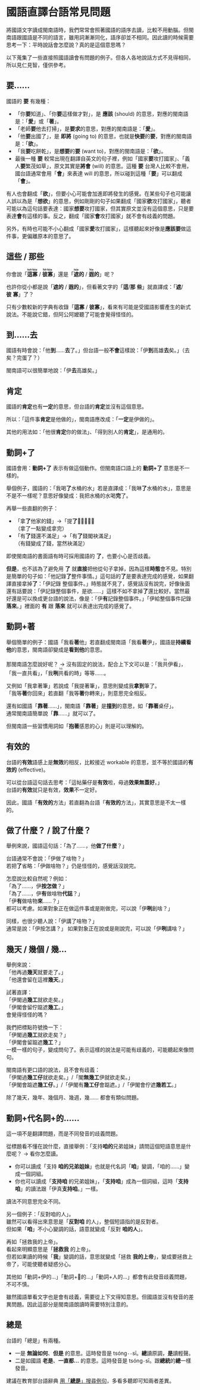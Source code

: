 # 國語直譯台語常見問題

將國語文字讀成閩南語時，我們常常會照著國語的語序去讀，比較不用動腦。但閩南語跟國語是不同的語言，雖用詞漸漸同化，語序卻並不相同。因此讀的時候需要思考一下：平時說話會怎麼說？真的是這個意思嗎？

以下蒐集了一些直接照國語讀會有問題的例子。但各人各地說話方式不見得相同，所以見仁見智，僅供參考。

## 要……

國語的 **要** 有幾種：

- 「你**要**知道」、「你**要**這樣做才對」，是 **應該** (should) 的意思，對應的閩南語是：「**愛**」或「**著**」。
- 「老師**要**他去打掃」，是**要求**的意思，對應的閩南語是：「**愛**」。
- 「他**要**出國了」，是 **即將** (going to) 的意思，也就是**快要**的**要**，對應的閩南語是：「**欲**」。
- 「我**要**吃餅乾」，是**想要**的**要** (want to)，對應的閩南語是：「**欲**」。
- 最後一種 **要** 較常出現在翻譯自英文的句子裡，例如「國家**要**攻打國家」、「義人**要**繁茂如草」，原文其實是**將會** (will) 的意思。這種 **要** 台灣人比較不會用，國台語通常會用「**會**」來表達 will 的意思，所以碰到這種「**要**」可以翻成「**會**」。  
  
有人也會翻成「**欲**」，但要小心可能會加進即將發生的感覺。在某些句子也可能讓人誤以為是「**想欲**」的意思，例如剛剛的句子如果翻成「國家**欲**攻打國家」，聽者可能以為這句話要表達：國家**想要**攻打國家，但其實原文並沒有這個意思，只是要表達**會**有這樣的事。反之，翻成「國家**會**攻打國家」就不會有歧義的問題。
  
另外，有時也可能不小心翻成「國家**愛**攻打國家」，這樣聽起來好像是**應該要**做這件事，更偏離原本的意思了。

## 這些 / 那些

你會說「**<ruby>這寡<rt>tsit-kóa</rt></ruby>**&nbsp;/&nbsp;**<ruby>彼寡<rt>hit-kóa</rt></ruby>**」還是「**<ruby>遮<rt>tsia</rt></ruby>的**&nbsp;/&nbsp;**<ruby>遐<rt>hia</rt></ruby>的**」呢？

也許你從小都是說「**遮的**&nbsp;/&nbsp;**遐的**」，但看著文字的「**這**/**那**&nbsp;**些**」就直譯成：「**遮**/**彼**&nbsp;**寡**」了？

只有少數較新的字典有收錄「**這寡**&nbsp;/&nbsp;**彼寡**」，看來有可能是受國語影響產生的新式說法。不能說它錯，但阿公阿嬤聽了可能會覺得怪怪的。

## 到……去

國語有時會說：「他**到**……**去**了。」但台語一般**不會**這樣說：「伊**到**高雄**去**矣。」（去矣？完蛋了？）

閩南語可以很簡單地說：「伊**去**高雄矣。」

## 肯定

國語的**肯定**也有**一定**的意思，但台語的**肯定**並沒有這個意思。

所以：「這件事**肯定**是他做的」，閩南語應改成：「**一定**是伊做的」。

其他的用法如：「他很**肯定**你的做法」、「得到別人的**肯定**」，是通用的。

## 動詞+了

國語會用：**動詞+了** 表示有做這個動作。但閩南語口語上的 **動詞+了** 意思是不一樣的。

舉個例子，國語的：「我喝**了**水桶的水」若是直譯成：「我啉**了**水桶的水」，意思是不是不一樣呢？意思好像變成：我把水桶的水喝**完**了。

再舉一些直翻的例子：  
- 「拿**了**他家的錢」→「提**了**𪜶兜的錢」  
  （拿了一點變成拿完）
- 「有**了**錢還不滿足」→「有**了**錢閣袂滿足」  
  （有錢變成了錢，當然袂滿足）

即使閩南語的書面語有時可採用國語的 **了**，也要小心是否歧義。

**但是**，也不該為了避免用 **了** 就**直接**把他從句子拿掉，因為這樣**時態**會不見。特別是簡單的句子如：「他記錄**了**整件事情。」這句話的**了**是要表達完成的感覺，如果翻譯直接拿掉**了**：「伊記錄&nbsp;整個事件。」時態就不見了，感覺話沒有說完，好像後面還有話要說：「伊記錄整個事件，是欲……」這樣不如不拿掉**了**還比較好。當然最好還是可以換成更台語的說法，像是：「伊**有**記錄整個事件。」「伊給整個事件記錄**落來**。」裡面的 **有** 跟 **落來** 就可以表達出完成的感覺了。

## 動詞+著

舉個簡單的例子：國語「我看**著**他」若直翻成閩南語「我看**著**伊」，國語是**持續看他**的意思，閩南語卻變成是**看到他**的意思。

那閩南語怎麼說好呢？ → 沒有固定的說法，配合上下文可以是：「我<ruby>共<rt>kā</rt></ruby>伊看」，「我一直<ruby>共<rt>kā</rt></ruby>看」，「我**咧**<ruby>共<rt>kā</rt></ruby>看的時」等等……。

又例如「我拿著筆」若說成「我提著筆」，意思則變成我**拿到**筆了。  
「我等**著**你回來」若直翻「我等**著**你轉來」，則意思完全相反。

還有如國語「**靠著**……」，閩南語「**靠著**」是**撞到**的意思，如「**靠著**桌仔」。  
通常閩南語簡單說「**靠**……」就可以了。

但閩南語一些習慣用詞如「**抱著**感恩的心」則是可以理解的。

## 有效的

台語的**有效**語感上是**無效**的相反，比較接近 workable 的意思，並不等於國語的**有效的** (effective)。

可以從台語這句話去思考：「這帖藥仔是**有效**啦，毋過**效果無蓋好**。」  
台語的**有效**就只是有效，**效果**不一定好。

因此，國語「**有效的**方法」若直翻為台語「**有效的**方法」，其實意思是不太一樣的。

## 做了什麼？ / 說了什麼？

舉例來說，國語這句話：「為了……，他**做了什麼**？」  

台語通常不會說：「伊做了啥物？」  
若把**了**省略：「伊做啥物？」仍是怪怪的，感覺話沒說完。

怎麼說比較自然呢？例如：  
「為了……，伊**按怎做**？」  
「為了……，伊**有**做啥物**代誌**？」  
「伊**有**做啥物**來**……？」  
都可以考慮。如果對象正在做這件事或是剛做完，可以說「伊**咧**創啥？」

同樣，也很少聽人說：「伊講了啥物？」  
通常是說：「伊按怎講？」
如果對象正在說或是剛說完，可以說「伊**咧**講啥？」

## 幾天 / 幾個 / 幾…

舉例來說：  
「他再過**幾天**就要走了。」  
「他還會留在這裡**幾天**。」

試著直譯：  
「伊閣過**幾工**就欲走矣。」  
「伊閣會留佇踮遮**幾工**。」  
會覺得怪怪的嗎？

我們把標點符號換一下：  
「伊閣過**幾工**就欲走矣？」  
「伊閣會留踮遮**幾工**？」  
一模一樣的句子，變成問句了。表示這樣的說法是可能有歧義的，可能聽起來像問句。

閩南語有更口語的說法，且不會有歧義：  
「伊閣過**幾工仔**就欲走矣。」/「閣**無幾工**伊就欲走矣。」  
「伊閣會踮遮**幾工仔**。」/「伊閣有**幾工仔**會踮遮。」/「伊閣會佇遮**幾若工**。」

除了幾天，幾年、幾個月、幾週，幾…… 都會有類似問題。

## 動詞+代名詞+的……

這一項不是翻譯問題，而是不同發音的歧義問題。

從標題看不懂在說什麼，直接舉例：「支持**咱的**兄弟姐妹」請問這個短語意思是什麼呢？ → 看你怎麼讀。

- 你可以讀成「支持&nbsp;**咱的兄弟姐妹**」也就是代名詞「**咱**」變調，「咱的……」變成一個詞組。
- 你也可以讀成「**支持咱**&nbsp;的兄弟姐妹」，「**支持咱**」成為一個詞組，這時「**支持咱**」的讀法跟「伊真**支持咱**。」一樣。

讀法不同意思完全不同。

另一個例子：「反對咱的人」。  
雖然可以看得出來意思是「**反對咱**&nbsp;的人」，整個短語指的是反對者。  
但如果「**咱**」不小心變調的話，語意就變成「反對&nbsp;**咱的人**」。

再如「拯救我的上帝」。  
看起來明顯意思是「**拯救我** 的上帝」。  
但若如果讀的時候「**我**」變調的話，意思就變成「拯救 **我的上帝**」，變成要拯救上帝了，可能使聽者疑惑分心。

其他如「動詞+伊的…」「動詞+𪜶的…」「動詞+人的…」都會有此發音歧義問題，不可不慎。

雖然國語單看文字也是會有歧義，需要從上下文得知意思。但國語並沒有發音的差異問題。因此這部分是閩南語朗讀時需要特別注意的。

## 總是

台語的「總是」有兩種。

- 一是 **無論如何**、**但是** 的意思。這時發音是 tsóng`--`sī。**總**讀原調，**是**讀輕聲。
- 二是如國語 **老是**、**一直都…** 的意思。這時發音是 tsóng`-`sī。跟**總統**的**總**一樣發音。

建議在教育部台語辭典 [用「**總是**」搜尋例句](https://sutian.moe.edu.tw/zh-hant/tshiau/?lui=tai_ku&tsha=%E7%B8%BD%E6%98%AF)，多看多聽即可知兩者差異。
